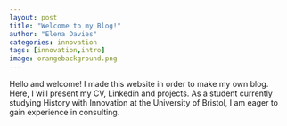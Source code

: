 ```yaml
---
layout: post
title: "Welcome to my Blog!"
author: "Elena Davies"
categories: innovation
tags: [innovation,intro]
image: orangebackground.png 
---
```


Hello and welcome! I made this website in order to make my own blog. Here, I will present my CV, Linkedin and projects. As a student currently studying History with Innovation at the University of Bristol, I am eager to gain experience in consulting. 